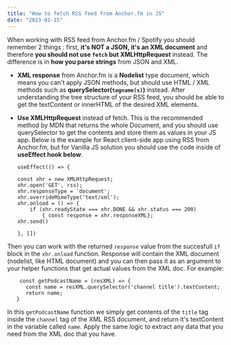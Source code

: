 ```yaml
---
title: "How to fetch RSS feed from Anchor.fm in JS"
date: "2023-01-15"
---
```


When working with RSS feed from Anchor.fm / Spotify you should remember 2 things : first, **it's NOT a JSON, it's an XML document** and therefore **you should not use `fetch` but XMLHttpRequest** instead. The difference is in **how you parse strings** from JSON and XML.

- **XML response** from Anchor.fm is a <strong>Nodelist</strong> type document, which means you can't apply JSON methods, but should use HTML / XML methods such as **querySelector(`tagname(s)`)** instead. After understanding the tree structure of your RSS feed, you should be able to get the textContent or innerHTML of the desired XML elements.
- **Use XMLHttpRequest** instead of fetch. This is the recommended method by MDN that returns the whole Document, and you should use querySelector to get the contents and store them as values in your JS app. Below is the example for React client-side app using RSS from Anchor.fm, but for Vanilla JS solution you should use the code inside of **useEffect hook below**.

  ```
  useEffect(() => {

  const xhr = new XMLHttpRequest;
  xhr.open('GET', rss);
  xhr.responseType = 'document';
  xhr.overrideMimeType('text/xml');
  xhr.onload = () => {
      if (xhr.readyState === xhr.DONE && xhr.status === 200)
          { const response = xhr.responseXML};
  xhr.send()

  }, [])
  ```

Then you can work with the returned `response` value from the succesfull `if` block in the `xhr.onload` function. Response will contain the XML document (nodelist, like HTML document) and you can then pass it as an argument to your helper functions that get actual values from the XML doc. For example:

```
    const getPodcastName = (resXML) => {
      const name = resXML.querySelector('channel title').textContent;
      return name;
   }
```

In this `getPodcastName` function we simply get contents of the `title` tag inside the `channel` tag of the XML RSS document, and return it's textContent in the variable called `name`. Apply the same logic to extract any data that you need from the XML doc that you have.

```

```
